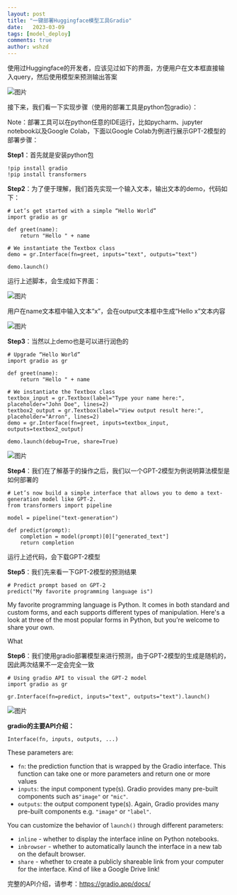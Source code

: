 ```yaml
---
layout: post
title: "一键部署Huggingface模型工具Gradio"
date:   2023-03-09
tags: [model_deploy]
comments: true
author: wshzd
---
```


使用过Huggingface的开发者，应该见过如下的界面，方便用户在文本框直接输入query，然后使用模型来预测输出答案

![图片](https://mmbiz.qpic.cn/mmbiz_png/N5aX12H1SickALjS15V3zsPfgwR3CicJ8csvTBXqobytGMThhtXxnIoIjZgvtCxibW5zsV4z7KTfRSgCQY2xJtgAg/640?wx_fmt=png&wxfrom=5&wx_lazy=1&wx_co=1)

接下来，我们看一下实现步骤（使用的部署工具是python包gradio）：

Note：部署工具可以在python任意的IDE运行，比如pycharm、jupyter notebook以及Google Colab，下面以Google Colab为例进行展示GPT-2模型的部署步骤：

**Step1**：首先就是安装python包

```
!pip install gradio
!pip install transformers
```

**Step2**：为了便于理解，我们首先实现一个输入文本，输出文本的demo，代码如下：

```
# Let’s get started with a simple “Hello World”
import gradio as gr

def greet(name):    
	return "Hello " + name

# We instantiate the Textbox class
demo = gr.Interface(fn=greet, inputs="text", outputs="text")

demo.launch()
```

运行上述脚本，会生成如下界面：

![图片](https://mmbiz.qpic.cn/mmbiz_png/N5aX12H1SickALjS15V3zsPfgwR3CicJ8cjwDDgHSUnibJvneecWWicmaOGo8TLNXhZK1nmItdsGjW8vyrpH2OvAug/640?wx_fmt=png&wxfrom=5&wx_lazy=1&wx_co=1)

用户在name文本框中输入文本“x”，会在output文本框中生成“Hello x”文本内容

![图片](https://mmbiz.qpic.cn/mmbiz_png/N5aX12H1SickALjS15V3zsPfgwR3CicJ8cmPoUSrjibe0WU2B3qIInzpOmziaibdKufWdSwCbfakicLBQtfGDxRwVlicw/640?wx_fmt=png&wxfrom=5&wx_lazy=1&wx_co=1)

**Step3**：当然以上demo也是可以进行润色的

```
# Upgrade “Hello World” 
import gradio as gr

def greet(name):    
	return "Hello " + name

# We instantiate the Textbox class
textbox_input = gr.Textbox(label="Type your name here:", placeholder="John Doe", lines=2)
textbox2_output = gr.Textbox(label="View output result here:", placeholder="Arron", lines=2)
demo = gr.Interface(fn=greet, inputs=textbox_input, outputs=textbox2_output)

demo.launch(debug=True, share=True)
```

![图片](https://mmbiz.qpic.cn/mmbiz_png/N5aX12H1SickALjS15V3zsPfgwR3CicJ8c0kK9GD6xicL5nzGwwIfuX4VHs3zYR4z17y6pibYRu7yDhrP1CaNklkOg/640?wx_fmt=png&wxfrom=5&wx_lazy=1&wx_co=1)

**Step4**：我们在了解基于的操作之后，我们以一个GPT-2模型为例说明算法模型是如何部署的

```
# Let’s now build a simple interface that allows you to demo a text-generation model like GPT-2.
from transformers import pipeline

model = pipeline("text-generation")

def predict(prompt):    
	completion = model(prompt)[0]["generated_text"]    
	return completion
```

运行上述代码，会下载GPT-2模型

**Step5**：我们先来看一下GPT-2模型的预测结果

```
# Predict prompt based on GPT-2
predict("My favorite programming language is")
```

My favorite programming language is Python. It comes in both standard and custom forms, and each supports different types of manipulation. Here's a look at three of the most popular forms in Python, but you're welcome to share your own.

What

**Step6**：我们使用gradio部署模型来进行预测，由于GPT-2模型的生成是随机的，因此两次结果不一定会完全一致

```
# Using gradio API to visual the GPT-2 model
import gradio as gr

gr.Interface(fn=predict, inputs="text", outputs="text").launch()
```

![图片](https://mmbiz.qpic.cn/mmbiz_png/N5aX12H1SickALjS15V3zsPfgwR3CicJ8c9nQs64MGcTCiblM9QfLwCJha0lJ5oz63nDbFEibwpVujOibtS3093NFHg/640?wx_fmt=png&wxfrom=5&wx_lazy=1&wx_co=1)

**gradio的主要API介绍：**

`Interface(fn, inputs, outputs, ...)`

These parameters are:

- `fn`: the prediction function that is wrapped by the Gradio interface. This function can take one or more parameters and return one or more values
- `inputs`: the input component type(s). Gradio provides many pre-built components such as`"image"` or `"mic"`.
- `outputs`: the output component type(s). Again, Gradio provides many pre-built components e.g. `"image"` or `"label"`.

You can customize the behavior of `launch()` through different parameters:

- `inline` - whether to display the interface inline on Python notebooks.
- `inbrowser` - whether to automatically launch the interface in a new tab on the default browser.
- `share` - whether to create a publicly shareable link from your computer for the interface. Kind of like a Google Drive link!

完整的API介绍，请参考：https://gradio.app/docs/

